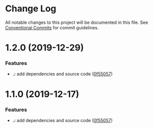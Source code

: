 # Change Log

All notable changes to this project will be documented in this file.
See [Conventional Commits](https://conventionalcommits.org) for commit guidelines.

# 1.2.0 (2019-12-29)


### Features

* **.:** add dependencies and source code ([0f55057](https://github.com/KevinMind/javascript-build-systems/commit/0f55057d8ad3979c135be8606531ff17500fd40a))





# 1.1.0 (2019-12-17)


### Features

* **.:** add dependencies and source code ([0f55057](https://github.com/KevinMind/javascript-build-systems/commit/0f55057d8ad3979c135be8606531ff17500fd40a))
